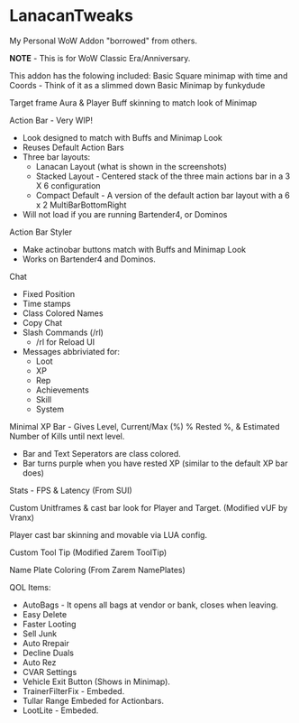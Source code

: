 # LanacanTweaks
My Personal WoW Addon "borrowed" from others. 

**NOTE** - This is for WoW Classic Era/Anniversary. 

This addon has the folowing included:
Basic Square minimap with time and Coords - Think of it as a slimmed down Basic Minimap by funkydude

Target frame Aura & Player Buff skinning to match look of Minimap

Action Bar - Very WIP!
  - Look designed to match with Buffs and Minimap Look
  - Reuses Default Action Bars
  - Three bar layouts:
      - Lanacan Layout (what is shown in the screenshots)
      - Stacked Layout - Centered stack of the three main actions bar in a 3 X 6 configuration
      - Compact Default - A version of the default action bar layout with a 6 x 2 MultiBarBottomRight
  - Will not load if you are running Bartender4, or Dominos
    
Action Bar Styler
  - Make actinobar buttons match with Buffs and Minimap Look
  - Works on Bartender4 and Dominos. 

Chat
  - Fixed Position
  - Time stamps
  - Class Colored Names
  - Copy Chat
  - Slash Commands (/rl)
    - /rl for Reload UI    
  - Messages abbriviated for:
    - Loot
    - XP
    - Rep
    - Achievements
    - Skill
    - System

Minimal XP Bar - Gives Level, Current/Max (%) % Rested %, & Estimated Number of Kills until next level. 
  - Bar and Text Seperators are class colored.
  - Bar turns purple when you have rested XP (similar to the default XP bar does)

Stats - FPS & Latency (From SUI)

Custom Unitframes & cast bar look for Player and Target. (Modified vUF by Vranx)

Player cast bar skinning and movable via LUA config. 

Custom Tool Tip (Modified Zarem ToolTip)

Name Plate Coloring (From Zarem NamePlates)

QOL Items:
 - AutoBags - It opens all bags at vendor or bank, closes when leaving.
 - Easy Delete 
 - Faster Looting
 - Sell Junk
 - Auto Rrepair
 - Decline Duals
 - Auto Rez
 - CVAR Settings
 - Vehicle Exit Button (Shows in Minimap).
 - TrainerFilterFix - Embeded.
 - Tullar Range Embeded for Actionbars. 
 - LootLite - Embeded.
